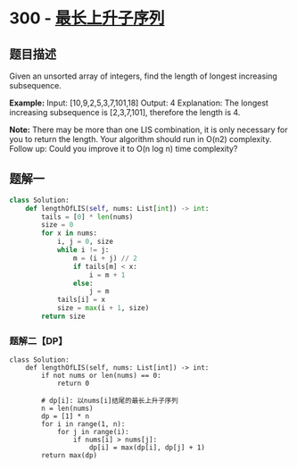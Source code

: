 # 300 - [最长上升子序列](https://leetcode.com/problems/longest-increasing-subsequence/)

## 题目描述
Given an unsorted array of integers, find the length of longest increasing subsequence.

**Example:**
	Input: [10,9,2,5,3,7,101,18]
	Output: 4 
	Explanation: The longest increasing subsequence is [2,3,7,101], therefore the length is 4. 

**Note:**
There may be more than one LIS combination, it is only necessary for you to return the length.
Your algorithm should run in O(n2) complexity.
Follow up: Could you improve it to O(n log n) time complexity?


## 题解一

```python
class Solution:
    def lengthOfLIS(self, nums: List[int]) -> int:
        tails = [0] * len(nums)
        size = 0
        for x in nums:
            i, j = 0, size
            while i != j:
                m = (i + j) // 2
                if tails[m] < x:
                    i = m + 1
                else:
                    j = m
            tails[i] = x
            size = max(i + 1, size)
        return size
```

### 题解二【DP】
```pyhton
class Solution:
    def lengthOfLIS(self, nums: List[int]) -> int:
        if not nums or len(nums) == 0:
            return 0

        # dp[i]: 以nums[i]结尾的最长上升子序列
        n = len(nums)
        dp = [1] * n
        for i in range(1, n):
            for j in range(i):
                if nums[i] > nums[j]:
                    dp[i] = max(dp[i], dp[j] + 1)
        return max(dp)
```
